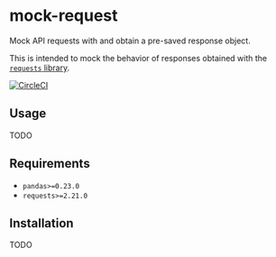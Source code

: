 # mock-request
Mock API requests with and obtain a pre-saved response object.

This is intended to mock the behavior of responses obtained with the [`requests` library](https://requests.readthedocs.io/en/master/).

[![CircleCI](https://circleci.com/gh/adrian-soto/mock-request.svg?style=svg)](https://circleci.com/gh/adrian-soto/mock-request)

## Usage
TODO

## Requirements
- `pandas>=0.23.0`
- `requests>=2.21.0`

## Installation
TODO
